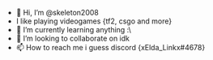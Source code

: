- 👋 Hi, I’m @skeleton2008
- I like playing videogames {tf2, csgo and more}
- 🌱 I’m currently learning anything :\
- 💞️ I’m looking to collaborate on idk
- 📫 How to reach me i guess discord {xElda_Linkx#4678}

<!---
skeleton2008/skeleton2008 is a ✨ special ✨ repository because its `README.md` (this file) appears on your GitHub profile.
You can click the Preview link to take a look at your changes.
--->
